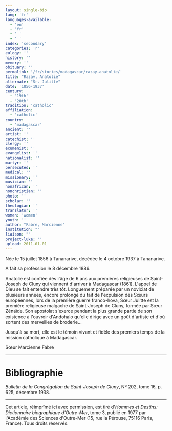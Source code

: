 ```yaml
---
layout: single-bio
lang: 'fr'
languages-available:
  - 'en'
  - 'fr'
  - ' '
  - ' '
index: 'secondary'
categories: 'r'
eulogy: ''
history: ''
memory: ''
obituary: ''
permalink: '/fr/stories/madagascar/razay-anatolie/'
title: "Razay, Anatolie"
alternate: "Sr. Julitte"
date: '1856-1937'
century:
  - '19th'
  - '20th'
tradition: 'catholic'
affiliation:
  - 'catholic'
country:
  - 'madagascar'
ancient: ''
artist: ''
catechist: ''
clergy: ''
ecumenist: ''
evangelist: ''
nationalist: ''
martyr: ''
persecuted: ''
medical: ''
missionary: ''
musician: ''
nonafrican: ''
nonchristian: ''
photo: ''
scholar: ''
theologian: ''
translator: ''
women: 'women'
youth: ''
author: "Fabre, Marcienne"
institution: ""
liaison: ""
project-luke: ''
upload: 2011-01-01
---
```




Née le 15 juillet 1856 à Tananarive, décédée le 4 octobre 1937 à Tananarive.

A fait sa profession le 8 décembre 1886.

Anatolie est confiée dés l'âge de 6 ans aux premières religieuses de Saint-Joseph de Cluny qui viennent d'arriver à Madagascar (1861). L'appel de Dieu se fait entendre très tôt. Longuement préparée par un noviciat de plusieurs années, encore prolongé du fait de l'expulsion des Sœurs européennes, lors de la première guerre franco-hova, Sœur Julitte est la première religieuse malgache de Saint-Joseph de Cluny, formée par Sœur Zénaïde. Son apostolat s'exerce pendant la plus grande partie de son existence à l'ouvroir d'Andohalo qu'elle dirige avec un goût d'artiste et d'où sortent des merveilles de broderie…

Jusqu'à sa mort, elle est le témoin vivant et fidèle des premiers temps de la mission catholique à Madagascar.

Sœur Marcienne Fabre

---

# Bibliographie

*Bulletin de la Congrégation de Saint-Joseph de Cluny*, Nº 202, tome 16, p. 625, décembre 1938.

---

Cet article, réimprîmé ici avec permission, est tiré d'*Hommes et Destins: Dictionnaire biographique d'Outre-Mer*, tome 3, publié en 1977 par l'Académie des Sciences d'Outre-Mer (15, rue la Pérouse, 75116 Paris, France). Tous droits réservés.
